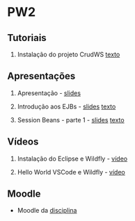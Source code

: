 # PW2

## Tutoriais

1. Instalação do projeto CrudWS [texto](tutorials/crudws.md)

## Apresentações

1. Apresentação - [slides](https://moodle.poa.ifrs.edu.br/course/view.php?id=5778)

1. Introdução aos EJBs - [slides](slides/02-introdução/index.html) [texto](slides/02-introdução/content.md)

1. Session Beans - parte 1 - [slides](slides/03-session-beans-01/index.html) [texto](slides/03-session-beans-01/content.md)

## Vídeos

1. Instalação do Eclipse e Wildfly - [vídeo](https://youtu.be/MkjzEuSleso)

1. Hello World VSCode e Wildfly - [vídeo](https://youtu.be/aOAHTI4YAAI)

## Moodle

* Moodle da [disciplina](https://moodle.poa.ifrs.edu.br/course/view.php?id=5778)